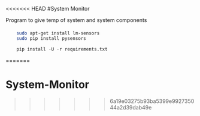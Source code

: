 <<<<<<< HEAD
#System Monitor

Program to give temp of system and system components



####
```bash
	sudo apt-get install lm-sensors
	sudo pip install pysensors
```

```python
	pip install -U -r requirements.txt 
```
=======
# System-Monitor
>>>>>>> 6a19e03275b93ba5399e992735044a2d39dab49e
